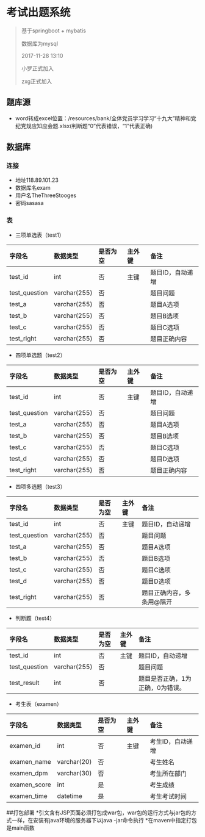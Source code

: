 # 考试出题系统

> 基于springboot + mybatis
>
> 数据库为mysql
>
> 2017-11-28 13:10
>
> 小罗正式加入
>
> zxg正式加入

## 题库源
* word转成excel位置：/resources/bank/全体党员学习学习“十九大”精神和党纪党规应知应会题.xlsx(判断题“0”代表错误，“1”代表正确)

## 数据库
### 连接
* 地址118.89.101.23
* 数据库名exam
* 用户名TheThreeStooges
* 密码sasasa
### 表
* 三项单选表（test1）

|字段名|数据类型|是否为空|主外键|备注|
|:--|:--|:--|:--|:--|
|test_id|int|否|主键|题目ID，自动递增|
|test_question|varchar(255)|否||题目问题|
|test_a|varchar(255)|否||题目A选项|
|test_b|varchar(255)|否||题目B选项|
|test_c|varchar(255)|否||题目C选项|
|test_right|varchar(255)|否||题目正确内容|

* 四项单选题（test2）

|字段名|数据类型|是否为空|主外键|备注|
|:--|:--|:--|:--|:--|
|test_id|int|否|主键|题目ID，自动递增|
|test_question|varchar(255)|否||题目问题|
|test_a|varchar(255)|否||题目A选项|
|test_b|varchar(255)|否||题目B选项|
|test_c|varchar(255)|否||题目C选项|
|test_d|varchar(255)|否||题目D选项|
|test_right|varchar(255)|否||题目正确内容|

* 四项多选题（test3）

|字段名|数据类型|是否为空|主外键|备注|
|:--|:--|:--|:--|:--|
|test_id|int|否|主键|题目ID，自动递增|
|test_question|varchar(255)|否||题目问题|
|test_a|varchar(255)|否||题目A选项|
|test_b|varchar(255)|否||题目B选项|
|test_c|varchar(255)|否||题目C选项|
|test_d|varchar(255)|否||题目D选项|
|test_right|varchar(255)|否||题目正确内容，多条用@隔开|

* 判断题（test4）

|字段名|数据类型|是否为空|主外键|备注|
|:--|:--|:--|:--|:--|
|test_id|int|否|主键|题目ID，自动递增|
|test_question|varchar(255)|否||题目问题|
|test_result|int|否||题目是否正确，1为正确，0为错误。|

* 考生表（examen）

|字段名|数据类型|是否为空|主外键|备注|
|:--|:--|:--|:--|:--|
|examen_id|int|否|主键|考生ID，自动递增|
|examen_name|varchar(20)|否||考生姓名|
|examen_dpm|varchar(30)|否||考生所在部门|
|examen_score|int|是||考生成绩|
|examen_time|datetime |是||考生考试时间|

##打包部署
*引文含有JSP页面必须打包成war包，war包的运行方式与jar包的方式一样，在安装有java环境的服务器下以java -jar命令执行
*在maven中指定打包是main函数
